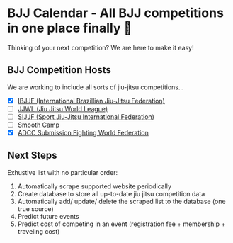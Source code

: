 # BJJ Calendar - All BJJ competitions in one place finally 🥋

Thinking of your next competition? We are here to make it easy!


## BJJ Competition Hosts 
We are working to include all sorts of jiu-jitsu competitions...
- [x] [IBJJF (International Brazillian Jiu-Jitsu Federation)](https://ibjjf.com/events/calendar)
- [ ] [JJWL (Jiu Jitsu World League)](https://www.jjworldleague.com/)
- [ ] [SIJJF (Sport Jiu-Jitsu International Federation)](https://sjjif.com/calendar)
- [ ] [Smooth Camp](https://smoothcomp.com/en/events/upcoming)
- [x] [ADCC Submission Fighting World Federation](https://adcombat.com/)

## Next Steps
Exhustive list with no particular order:
1. Automatically scrape supported website periodically
2. Create database to store all up-to-date jiu jitsu competition data
3. Automatically add/ update/ delete the scraped list to the database (one true source)
4. Predict future events
5. Predict cost of competing in an event (registration fee + membership + traveling cost)